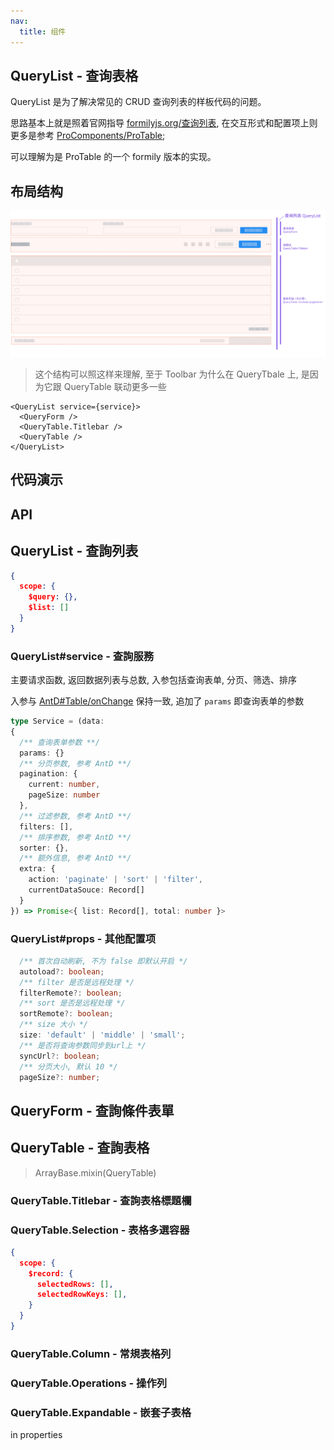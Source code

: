 ```yaml
---
nav:
  title: 组件
---
```

## QueryList - 查询表格

QueryList 是为了解决常见的 CRUD 查询列表的样板代码的问题。

思路基本上就是照着官网指导 [formilyjs.org/查询列表](https://formilyjs.org/zh-CN/guide/scenes/query-list#%E6%9F%A5%E8%AF%A2%E5%88%97%E8%A1%A8), 在交互形式和配置项上则更多是参考
[ProComponents/ProTable](https://procomponents.ant.design/components/table);

可以理解为是 ProTable 的一个 formily 版本的实现。

## 布局结构
![querylist.jpg](./fireformily-querylist.jpg)

> 这个结构可以照这样来理解, 至于 Toolbar 为什么在 QueryTbale 上, 是因为它跟 QueryTable 联动更多一些

```tsx pure
<QueryList service={service}>
  <QueryForm />
  <QueryTable.Titlebar />
  <QueryTable />
</QueryList>

```

## 代码演示

<code src="./QueryListAll.tsx"></code>

## API

## QueryList - 查詢列表

  ```json
  {
    scope: {
      $query: {},
      $list: []
    }
  }
  ```

### QueryList#service - 查詢服務

主要请求函数, 返回数据列表与总数, 入参包括查询表单, 分页、筛选、排序

入参与 [AntD#Table/onChange](https://ant.design/components/table-cn/#API) 保持一致, 追加了 `params` 即查询表单的参数


```ts
type Service = (data:
{
  /** 查询表单参数 **/
  params: {}
  /** 分页参数, 参考 AntD **/
  pagination: {
    current: number,
    pageSize: number
  },
  /** 过滤参数, 参考 AntD **/
  filters: [],
  /** 排序参数, 参考 AntD **/
  sorter: {},
  /** 额外信息, 参考 AntD **/
  extra: {
    action: 'paginate' | 'sort' | 'filter',
    currentDataSouce: Record[]
  }
}) => Promise<{ list: Record[], total: number }>
```

### QueryList#props - 其他配置项

```ts
  /** 首次自动刷新, 不为 false 即默认开启 */
  autoload?: boolean;
  /** filter 是否是远程处理 */
  filterRemote?: boolean;
  /** sort 是否是远程处理 */
  sortRemote?: boolean;
  /** size 大小 */
  size: 'default' | 'middle' | 'small';
  /** 是否将查询参数同步到url上 */
  syncUrl?: boolean;
  /** 分页大小, 默认 10 */
  pageSize?: number;
```

## QueryForm - 查詢條件表單

## QueryTable - 查詢表格
> ArrayBase.mixin(QueryTable)

### QueryTable.Titlebar - 查詢表格標題欄

### QueryTable.Selection - 表格多選容器
  ```json
  {
    scope: {
      $record: {
        selectedRows: [],
        selectedRowKeys: [],
      }
    }
  }
  ```
### QueryTable.Column - 常規表格列

### QueryTable.Operations - 操作列

### QueryTable.Expandable - 嵌套子表格
in properties

